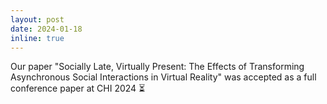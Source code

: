 ```yaml
---
layout: post
date: 2024-01-18
inline: true
---
```

Our paper "Socially Late, Virtually Present: The Effects of Transforming Asynchronous Social Interactions in Virtual Reality" was accepted as a full conference paper at CHI 2024 :hourglass_flowing_sand:
